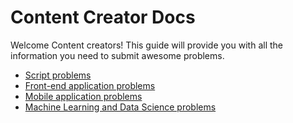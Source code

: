 # Content Creator Docs

Welcome Content creators! This guide will provide you with all the information you need to submit awesome problems.

* [Script problems](SCR/README.md)
* [Front-end application problems](UIX/README.md)
* [Mobile application problems](MOB/README.md)
* [Machine Learning and Data Science problems](MLI/README.md)
